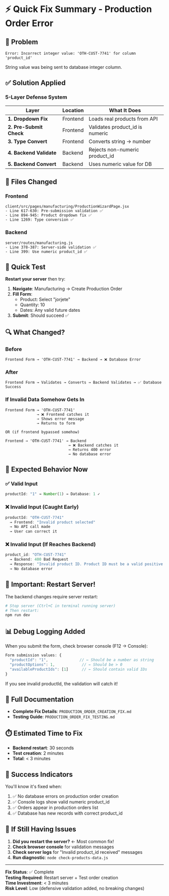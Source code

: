 # ⚡ Quick Fix Summary - Production Order Error

## 🔴 Problem
```
Error: Incorrect integer value: 'OTH-CUST-7741' for column 'product_id'
```
String value was being sent to database integer column.

## ✅ Solution Applied

### 5-Layer Defense System

| Layer | Location | What It Does |
|-------|----------|--------------|
| **1. Dropdown Fix** | Frontend | Loads real products from API |
| **2. Pre-Submit Check** | Frontend | Validates product_id is numeric |
| **3. Type Convert** | Frontend | Converts string → number |
| **4. Backend Validate** | Backend | Rejects non-numeric product_id |
| **5. Backend Convert** | Backend | Uses numeric value for DB |

## 📁 Files Changed

### Frontend
```
client/src/pages/manufacturing/ProductionWizardPage.jsx
- Line 617-630: Pre-submission validation ✅
- Line 894-945: Product dropdown fix ✅
- Line 1269: Type conversion ✅
```

### Backend
```
server/routes/manufacturing.js
- Line 378-387: Server-side validation ✅
- Line 399: Use numeric product_id ✅
```

## 🧪 Quick Test

**Restart your server** then try:

1. **Navigate**: Manufacturing → Create Production Order
2. **Fill Form**:
   - Product: Select "jorjete"
   - Quantity: 10
   - Dates: Any valid future dates
3. **Submit**: Should succeed ✅

## 🔍 What Changed?

### Before
```
Frontend Form → 'OTH-CUST-7741' → Backend → ❌ Database Error
```

### After
```
Frontend Form → Validates → Converts → Backend Validates → ✅ Database Success
```

### If Invalid Data Somehow Gets In
```
Frontend Form → 'OTH-CUST-7741' 
              → ❌ Frontend catches it
              → Shows error message
              → Returns to form

OR (if frontend bypassed somehow)

Frontend → 'OTH-CUST-7741' → Backend 
                            → ❌ Backend catches it
                            → Returns 400 error
                            → No database error
```

## 🎯 Expected Behavior Now

### ✅ Valid Input
```javascript
productId: "1" → Number(1) → Database: 1 ✓
```

### ❌ Invalid Input (Caught Early)
```javascript
productId: "OTH-CUST-7741" 
  → Frontend: "Invalid product selected" 
  → No API call made
  → User can correct it
```

### ❌ Invalid Input (If Reaches Backend)
```javascript
product_id: "OTH-CUST-7741"
  → Backend: 400 Bad Request
  → Response: "Invalid product ID. Product ID must be a valid positive integer."
  → No database error
```

## 🚨 Important: Restart Server!

The backend changes require server restart:

```powershell
# Stop server (Ctrl+C in terminal running server)
# Then restart:
npm run dev
```

## 📊 Debug Logging Added

When you submit the form, check browser console (F12 → Console):

```javascript
Form submission values: {
  "productId": "1",              // ← Should be a number as string
  "productOptions": 1,            // ← Should be > 0
  "availableProductIds": [1]      // ← Should contain valid IDs
}
```

If you see invalid productId, the validation will catch it!

## 📖 Full Documentation

- **Complete Fix Details**: `PRODUCTION_ORDER_CREATION_FIX.md`
- **Testing Guide**: `PRODUCTION_ORDER_FIX_TESTING.md`

## ⏱️ Estimated Time to Fix
- **Backend restart**: 30 seconds
- **Test creation**: 2 minutes
- **Total**: < 3 minutes

## 🎉 Success Indicators

You'll know it's fixed when:
1. ✅ No database errors on production order creation
2. ✅ Console logs show valid numeric product_id
3. ✅ Orders appear in production orders list
4. ✅ Database has new records with correct product_id

## 🔄 If Still Having Issues

1. **Did you restart the server?** ← Most common fix!
2. **Check browser console** for validation messages
3. **Check server logs** for "Invalid product_id received" messages
4. **Run diagnostic**: `node check-products-data.js`

---

**Fix Status**: ✅ Complete  
**Testing Required**: Restart server + Test order creation  
**Time Investment**: < 3 minutes  
**Risk Level**: Low (defensive validation added, no breaking changes)